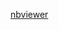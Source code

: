 
[nbviewer](https://nbviewer.org/github/Eric-Chung-0511/Learning-Record/blob/main/Data%20Science%20Projects/The%20Oxford-IIIT%20Pet%20Project/OxfordIIITPet_Project__Eric.ipynb)
